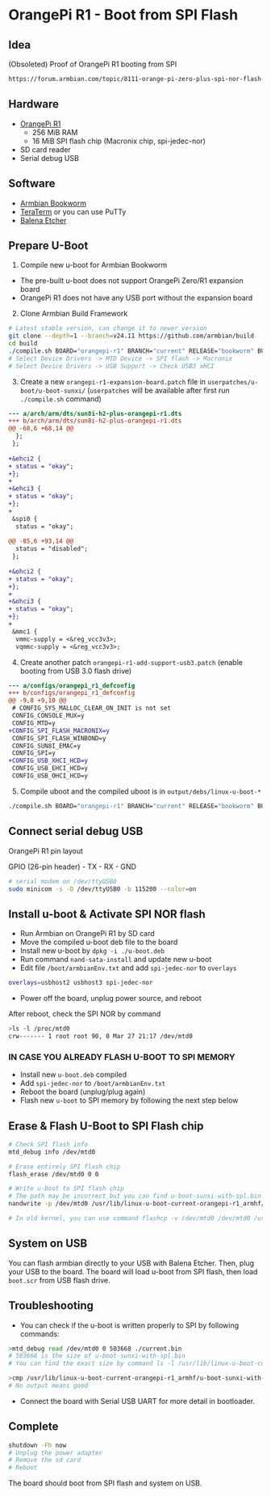 # OrangePi R1 - Boot from SPI Flash

## Idea
(Obsoleted) Proof of OrangePi R1 booting from SPI
```txt
https://forum.armbian.com/topic/8111-orange-pi-zero-plus-spi-nor-flash-anyone-know-how-to-configure-for-booting/?do=findComment&comment=102371
```

## Hardware

- [OrangePi R1](https://wikidevi.wi-cat.ru/Orange_Pi_R1)
  - 256 MiB RAM
  - 16 MiB SPI flash chip (Macronix chip, spi-jedec-nor)
- SD card reader
- Serial debug USB

## Software

- [Armbian Bookworm](https://www.armbian.com/orange-pi-r1/)
- [TeraTerm](https://github.com/TeraTermProject/teraterm) or you can use PuTTy
- [Balena Etcher](https://etcher.balena.io/)

## Prepare U-Boot

1. Compile new u-boot for Armbian Bookworm
- The pre-built u-boot does not support OrangePi Zero/R1 expansion board
- OrangePi R1 does not have any USB port without the expansion board

2. Clone Armbian Build Framework
```bash
# Latest stable version, can change it to newer version
git clone --depth=1 --branch=v24.11 https://github.com/armbian/build
cd build
./compile.sh BOARD="orangepi-r1" BRANCH="current" RELEASE="bookworm" BUILD_MINIMAL="yes" BUILD_DESKTOP="no" uboot-config
# Select Device Drivers -> MTD Device -> SPI flash -> Macronix
# Select Device Drivers -> USB Support -> Check USB3 xHCI
```

3. Create a new `orangepi-r1-expansion-board.patch` file in `userpatches/u-boot/u-boot-sunxi/` (`userpatches` will be available after first run `./compile.sh` command)

```diff
--- a/arch/arm/dts/sun8i-h2-plus-orangepi-r1.dts
+++ b/arch/arm/dts/sun8i-h2-plus-orangepi-r1.dts
@@ -68,6 +68,14 @@
  };
 };
 
+&ehci2 {
+ status = "okay";
+};
+
+&ehci3 {
+ status = "okay";
+};
+
 &spi0 {
  status = "okay";
 
@@ -85,6 +93,14 @@
  status = "disabled";
 };
 
+&ohci2 {
+ status = "okay";
+};
+
+&ohci3 {
+ status = "okay";
+};
+
 &mmc1 {
  vmmc-supply = <&reg_vcc3v3>;
  vqmmc-supply = <&reg_vcc3v3>;
```

4. Create another patch `orangepi-r1-add-support-usb3.patch` (enable booting from USB 3.0 flash drive)
```diff
--- a/configs/orangepi_r1_defconfig
+++ b/configs/orangepi_r1_defconfig
@@ -9,8 +9,10 @@
 # CONFIG_SYS_MALLOC_CLEAR_ON_INIT is not set
 CONFIG_CONSOLE_MUX=y
 CONFIG_MTD=y
+CONFIG_SPI_FLASH_MACRONIX=y
 CONFIG_SPI_FLASH_WINBOND=y
 CONFIG_SUN8I_EMAC=y
 CONFIG_SPI=y
+CONFIG_USB_XHCI_HCD=y
 CONFIG_USB_EHCI_HCD=y
 CONFIG_USB_OHCI_HCD=y
```

5. Compile uboot and the compiled uboot is in `output/debs/linux-u-boot-*`
```bash
./compile.sh BOARD="orangepi-r1" BRANCH="current" RELEASE="bookworm" BUILD_MINIMAL="yes" BUILD_DESKTOP="no" uboot
```
   
## Connect serial debug USB

OrangePi R1 pin layout

GPIO (26-pin header) - TX - RX - GND

```bash
# serial modem on /dev/ttyUSB0
sudo minicom -s -D /dev/ttyUSB0 -b 115200 --color=on
```
## Install u-boot & Activate SPI NOR flash

- Run Armbian on OrangePi R1 by SD card
- Move the compiled u-boot deb file to the board
- Install new u-boot by `dpkg -i ./u-boot.deb`
- Run command `nand-sata-install` and update new u-boot
- Edit file `/boot/armbianEnv.txt` and add `spi-jedec-nor` to `overlays`
```bash
overlays=usbhost2 usbhost3 spi-jedec-nor
```
- Power off the board, unplug power source, and reboot

After reboot, check the SPI NOR by command

```bash
>ls -l /proc/mtd0
crw------- 1 root root 90, 0 Mar 27 21:17 /dev/mtd0
```
### **IN CASE YOU ALREADY FLASH U-BOOT TO SPI MEMORY**
- Install new `u-boot.deb` compiled
- Add `spi-jedec-nor` to `/boot/armbianEnv.txt`
- Reboot the board (unplug/plug again)
- Flash new `u-boot` to SPI memory by following the next step below

## Erase & Flash U-Boot to SPI Flash chip

```bash
# Check SPI flash info
mtd_debug info /dev/mtd0

# Erase entirely SPI flash chip
flash_erase /dev/mtd0 0 0

# Write u-boot to SPI flash chip
# The path may be incorrect but you can find u-boot-sunxi-with-spl.bin in /usr/lib/linux-u-boot
nandwrite -p /dev/mtd0 /usr/lib/linux-u-boot-current-orangepi-r1_armhf/u-boot-sunxi-with-spl.bin

# In old kernel, you can use command flashcp -v /dev/mtd0 /dev/mtd0 /usr/lib/linux-u-boot-current-orangepi-r1_armhf/u-boot-sunxi-with-spl.bin
```

## System on USB

You can flash armbian directly to your USB with Balena Etcher. Then, plug your USB to the board.
The board will load u-boot from SPI flash, then load `boot.scr` from USB flash drive.

## Troubleshooting

- You can check if the u-boot is written properly to SPI by following commands:

```bash
>mtd_debug read /dev/mtd0 0 503668 ./current.bin
# 503668 is the size of u-boot-sunxi-with-spl.bin
# You can find the exact size by command ls -l /usr/lib/linux-u-boot-current-orangepi-r1_armhf/

>cmp /usr/lib/linux-u-boot-current-orangepi-r1_armhf/u-boot-sunxi-with-spl.bin ./current.bin
# No output means good
```

- Connect the board with Serial USB UART for more detail in bootloader.

## Complete

```bash
shutdown -Fh now
# Unplug the power adapter
# Remove the sd card
# Reboot
```
The board should boot from SPI flash and system on USB.
